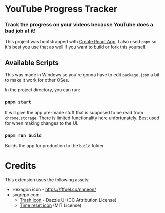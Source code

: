 # YouTube Progress Tracker

### Track the progress on your videos because YouTube does a bad job at it!

This project was bootstrapped with [Create React App](https://github.com/facebook/create-react-app). I also used `pnpm` so it's best you use that as well if you want to build or fork this yourself.

## Available Scripts

This was made in Windows so you're gonna have to edit `package.json` a bit to make it work for other OSes.

In the project directory, you can run:

### `pnpm start`

It will give the app pre-made stuff that is supposed to be read from `chrome.storage`. There is limited functionality here unfortunately. Best used for when making changes to the UI.


### `pnpm run build`

Builds the app for production to the `build` folder.


# Credits
This extension uses the following assets:
- Hexagon icon - https://fffuel.co/nnneon/
- svgrepo.com:
  - [Trash icon](https://www.svgrepo.com/svg/533007/trash) - Dazzle UI (CC Attribution License)
  - [Time reset icon](https://www.svgrepo.com/svg/389464/timer-reset) (MIT License)